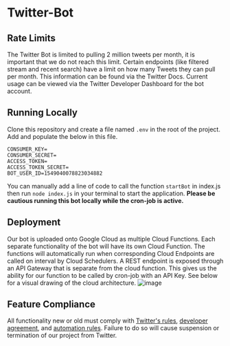 # Twitter-Bot

## Rate Limits
The Twitter Bot is limited to pulling 2 million tweets per month, it is important that we do not reach this limit. Certain endpoints (like filtered stream and recent search) have a limit on how many Tweets they can pull per month. This information can be found via the Twitter Docs. Current usage can be viewed via the Twitter Developer Dashboard for the bot account.

## Running Locally
Clone this repository and create a file named `.env` in the root of the project. Add and populate the below in this file.

```
CONSUMER_KEY=
CONSUMER_SECRET=
ACCESS_TOKEN=
ACCESS_TOKEN_SECRET=
BOT_USER_ID=1549040078823034882
```

You can manually add a line of code to call the function `startBot` in index.js then run `node index.js` in your terminal to start the application. **Please be cautious running this bot locally while the cron-job is active.**

## Deployment
Our bot is uploaded onto Google Cloud as multiple Cloud Functions. Each separate functionality of the bot will have its own Cloud Function. The functions will automatically run when corresponding Cloud Endpoints are called on interval by Cloud Schedulers. 
A REST endpoint is exposed through an API Gateway that is separate from the cloud function. This gives us the ability for our function to be called by cron-job with an API Key.
See below for a visual drawing of the cloud architecture.
![image](https://github.com/Kyle-Kerlew/Twitter-Bot-/assets/15034066/bb44fbe2-18c4-47b2-b1c4-df80d113a9d5)


## Feature Compliance
All functionality new or old must comply with [Twitter's rules](https://help.twitter.com/en/rules-and-policies/twitter-automation), [developer agreement](https://developer.twitter.com/en/developer-terms/agreement-and-policy), and [automation rules](https://help.twitter.com/en/rules-and-policies/twitter-rules). Failure to do so will cause suspension or termination of our project from Twitter.
